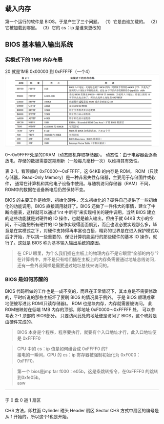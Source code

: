 ##  载入内存
第一个运行的软件是 BIOS。于是产生了三个问题。
（1）它是由谁加载的。
（2）它被加载到哪里。
（3）它的 cs：ip 是谁来更改的

## BIOS  基本输入输出系统

### 实模式下的 1MB 内存布局
20 就是1MB
0x00000 到 0xFFFFF（一个4）
![alt text](../poto/2-1.png "Title")

 0～0x9FFFF处是的DRAM（动态随机存取存储器）。
动态性：由于电容器会逐渐放电，存储的数据需要定期刷新（一般每几毫秒一次）以维持其有效性。

表 2-1，看顶部的 0xF0000～0xFFFFF，这 64KB 的内存是 ROM。
ROM（只读存储器，Read-Only Memory）是一种非易失性存储器，主要用于存储固件或软件，
通常在计算机和其他电子设备中使用。与随机访问存储器（RAM）不同，ROM中的数据在设备断电后仍然保持不变。

BIOS 的主要工作是检测、初始化硬件，怎么初始化的？硬件自己提供了一些初始化的功能调用，BIOS 直接调用就好了。BIOS 还做了一件伟大的事情，建立了中断向量表，这样就可以通过“int 中断号”来实现相关的硬件调用，当然 BIOS 建立的这些功能就是对硬件的 IO 操作，也就是输入输出，但由于就 64KB 大小的空间，不可能把所有硬件的 IO 操作实现得面面俱到，而且也没必要实现那么多，毕竟是在实模式之下，对硬件支持得再丰富也白搭，精彩的世界是在进入保护模式以后才开始，所以挑一些重要的、保证计算机能运行的那些硬件的基本 IO 操作，就行了。这就是 BIOS 称为基本输入输出系统的原因。

> 在 CPU 眼里，为什么我们插在主板上的物理内存不是它眼里“全部的内存”?
>在计算机中，并不是只有咱们插在主板上的内存条需要通过地址总线访问，
还有一些外设同样是需要通过地址总线来访问的。


###  BIOS 是如何苏醒的 

BIOS 代码所做的工作也是一成不变的，而且在正常情况下，其本身是不需要修改的，平时听说的那些主板坏了要刷 BIOS 的情况属于例外。
于是 BIOS 顺理成章地便被写进此 ROM(只读存储器)。
ROM 也是块内存，内存就需要被访问。
此ROM被映射在低端 1MB 内存的顶部，即地址 0xF0000～0xFFFFF 处，
可以参考表 2-1 顶部的 BIOS部分。
只要访问此处的地址便是访问了 BIOS，这个映射是由硬件完成的。

>BIOS 本身是个程序，程序要执行，就要有个入口地址才行，此入口地址便是 0xFFFF0


>CPU 中的 cs：ip 值是如何组合成 0xFFFF0 的?
\
接电的一瞬间，CPU 的 cs：ip 寄存器被强制初始化为 0xF000：0xFFF0。

> 第一个 bios是jmp far f000：e05b，这是条跳转指令，在0xFFFF0 的跳转到0xfe05b。
\
asw


---
### 
于 0 盘 0 道 1 扇区

CHS 方法，即柱面 Cylinder 磁头 Header 扇区 Sector
CHS 方式中扇区的编号是从 1 开始的，所以这个1也是开始。


